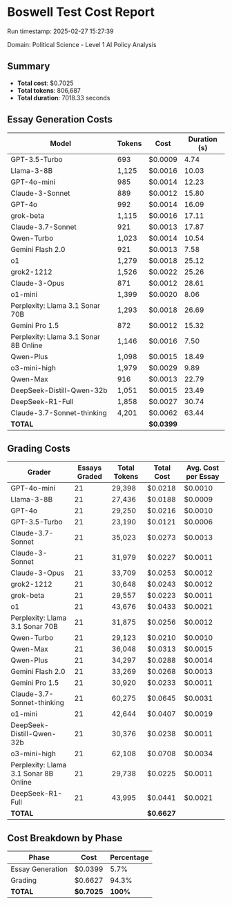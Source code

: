 # Boswell Test Cost Report

Run timestamp: 2025-02-27 15:27:39

Domain: Political Science - Level 1 AI Policy Analysis

## Summary

- **Total cost**: $0.7025
- **Total tokens**: 806,687
- **Total duration**: 7018.33 seconds

## Essay Generation Costs

| Model | Tokens | Cost | Duration (s) |
|-------|--------|------|--------------|
| GPT-3.5-Turbo | 693 | $0.0009 | 4.74 |
| Llama-3-8B | 1,125 | $0.0016 | 10.03 |
| GPT-4o-mini | 985 | $0.0014 | 12.23 |
| Claude-3-Sonnet | 889 | $0.0012 | 15.80 |
| GPT-4o | 992 | $0.0014 | 16.09 |
| grok-beta | 1,115 | $0.0016 | 17.11 |
| Claude-3.7-Sonnet | 921 | $0.0013 | 17.87 |
| Qwen-Turbo | 1,023 | $0.0014 | 10.54 |
| Gemini Flash 2.0 | 921 | $0.0013 | 7.58 |
| o1 | 1,279 | $0.0018 | 25.12 |
| grok2-1212 | 1,526 | $0.0022 | 25.26 |
| Claude-3-Opus | 871 | $0.0012 | 28.61 |
| o1-mini | 1,399 | $0.0020 | 8.06 |
| Perplexity: Llama 3.1 Sonar 70B | 1,293 | $0.0018 | 26.69 |
| Gemini Pro 1.5 | 872 | $0.0012 | 15.32 |
| Perplexity: Llama 3.1 Sonar 8B Online | 1,146 | $0.0016 | 7.50 |
| Qwen-Plus | 1,098 | $0.0015 | 18.49 |
| o3-mini-high | 1,979 | $0.0029 | 9.89 |
| Qwen-Max | 916 | $0.0013 | 22.79 |
| DeepSeek-Distill-Qwen-32b | 1,051 | $0.0015 | 23.49 |
| DeepSeek-R1-Full | 1,858 | $0.0027 | 30.74 |
| Claude-3.7-Sonnet-thinking | 4,201 | $0.0062 | 63.44 |
| **TOTAL** | | **$0.0399** | |

## Grading Costs

| Grader | Essays Graded | Total Tokens | Total Cost | Avg. Cost per Essay |
|--------|---------------|--------------|------------|---------------------|
| GPT-4o-mini | 21 | 29,398 | $0.0218 | $0.0010 |
| Llama-3-8B | 21 | 27,436 | $0.0188 | $0.0009 |
| GPT-4o | 21 | 29,250 | $0.0216 | $0.0010 |
| GPT-3.5-Turbo | 21 | 23,190 | $0.0121 | $0.0006 |
| Claude-3.7-Sonnet | 21 | 35,023 | $0.0273 | $0.0013 |
| Claude-3-Sonnet | 21 | 31,979 | $0.0227 | $0.0011 |
| Claude-3-Opus | 21 | 33,709 | $0.0253 | $0.0012 |
| grok2-1212 | 21 | 30,648 | $0.0243 | $0.0012 |
| grok-beta | 21 | 29,557 | $0.0223 | $0.0011 |
| o1 | 21 | 43,676 | $0.0433 | $0.0021 |
| Perplexity: Llama 3.1 Sonar 70B | 21 | 31,875 | $0.0256 | $0.0012 |
| Qwen-Turbo | 21 | 29,123 | $0.0210 | $0.0010 |
| Qwen-Max | 21 | 36,048 | $0.0313 | $0.0015 |
| Qwen-Plus | 21 | 34,297 | $0.0288 | $0.0014 |
| Gemini Flash 2.0 | 21 | 33,269 | $0.0268 | $0.0013 |
| Gemini Pro 1.5 | 21 | 30,920 | $0.0233 | $0.0011 |
| Claude-3.7-Sonnet-thinking | 21 | 60,275 | $0.0645 | $0.0031 |
| o1-mini | 21 | 42,644 | $0.0407 | $0.0019 |
| DeepSeek-Distill-Qwen-32b | 21 | 30,376 | $0.0238 | $0.0011 |
| o3-mini-high | 21 | 62,108 | $0.0708 | $0.0034 |
| Perplexity: Llama 3.1 Sonar 8B Online | 21 | 29,738 | $0.0225 | $0.0011 |
| DeepSeek-R1-Full | 21 | 43,995 | $0.0441 | $0.0021 |
| **TOTAL** | | | **$0.6627** | |

## Cost Breakdown by Phase

| Phase | Cost | Percentage |
|-------|------|------------|
| Essay Generation | $0.0399 | 5.7% |
| Grading | $0.6627 | 94.3% |
| **TOTAL** | **$0.7025** | **100%** |